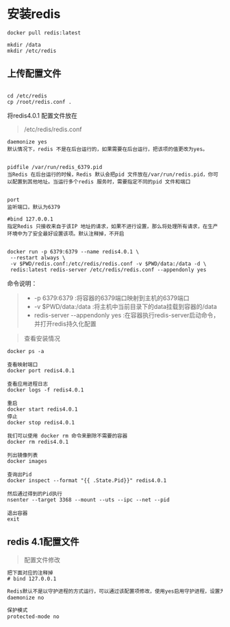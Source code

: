 
# 安装redis

```shell
docker pull redis:latest

mkdir /data
mkdir /etc/redis
```

## 上传配置文件

```shell

cd /etc/redis
cp /root/redis.conf .
```
将redis4.0.1 配置文件放在
> /etc/redis/redis.conf

```shell
daemonize yes
默认情况下，redis 不是在后台运行的，如果需要在后台运行，把该项的值更改为yes。


pidfile /var/run/redis_6379.pid
当Redis 在后台运行的时候，Redis 默认会把pid 文件放在/var/run/redis.pid，你可以配置到其他地址。当运行多个redis 服务时，需要指定不同的pid 文件和端口


port
监听端口，默认为6379

#bind 127.0.0.1	
指定Redis 只接收来自于该IP 地址的请求，如果不进行设置，那么将处理所有请求，在生产环境中为了安全最好设置该项。默认注释掉，不开启


```

```shell
docker run -p 6379:6379 --name redis4.0.1 \
 --restart always \
 -v $PWD/redis.conf:/etc/redis/redis.conf -v $PWD/data:/data -d \
 redis:latest redis-server /etc/redis/redis.conf --appendonly yes

```

命令说明：
>* -p 6379:6379 :将容器的6379端口映射到主机的6379端口
>* -v $PWD/data:/data :将主机中当前目录下的data挂载到容器的/data
>* redis-server --appendonly yes :在容器执行redis-server启动命令，并打开redis持久化配置

> 查看安装情况
```shell
docker ps -a

查看映射端口
docker port redis4.0.1

查看应用进程日志
docker logs -f redis4.0.1

重启	
docker start redis4.0.1
停止	
docker stop redis4.0.1

我们可以使用 docker rm 命令来删除不需要的容器	
docker rm redis4.0.1

列出镜像列表
docker images

查询出Pid
docker inspect --format "{{ .State.Pid}}" redis4.0.1

然后通过得到的Pid执行
nsenter --target 3368 --mount --uts --ipc --net --pid

退出容器	
exit

```
## redis 4.1配置文件

> 配置文件修改
```xml
把下面对应的注释掉
# bind 127.0.0.1 

Redis默认不是以守护进程的方式运行，可以通过该配置项修改，使用yes启用守护进程，设置为no
daemonize no

保护模式
protected-mode no 
```




